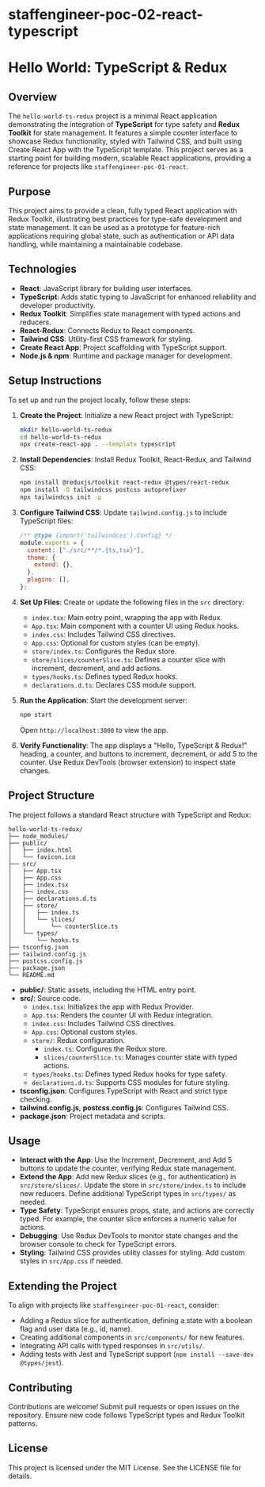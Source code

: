 # staffengineer-poc-02-react-typescript

# Hello World: TypeScript & Redux

## Overview

The `hello-world-ts-redux` project is a minimal React application demonstrating the integration of **TypeScript** for type safety and **Redux Toolkit** for state management. It features a simple counter interface to showcase Redux functionality, styled with Tailwind CSS, and built using Create React App with the TypeScript template. This project serves as a starting point for building modern, scalable React applications, providing a reference for projects like `staffengineer-poc-01-react`.

## Purpose

This project aims to provide a clean, fully typed React application with Redux Toolkit, illustrating best practices for type-safe development and state management. It can be used as a prototype for feature-rich applications requiring global state, such as authentication or API data handling, while maintaining a maintainable codebase.

## Technologies

- **React**: JavaScript library for building user interfaces.
- **TypeScript**: Adds static typing to JavaScript for enhanced reliability and developer productivity.
- **Redux Toolkit**: Simplifies state management with typed actions and reducers.
- **React-Redux**: Connects Redux to React components.
- **Tailwind CSS**: Utility-first CSS framework for styling.
- **Create React App**: Project scaffolding with TypeScript support.
- **Node.js & npm**: Runtime and package manager for development.

## Setup Instructions

To set up and run the project locally, follow these steps:

1. **Create the Project**:
   Initialize a new React project with TypeScript:

   ```bash
   mkdir hello-world-ts-redux
   cd hello-world-ts-redux
   npx create-react-app . --template typescript
   ```

2. **Install Dependencies**:
   Install Redux Toolkit, React-Redux, and Tailwind CSS:

   ```bash
   npm install @reduxjs/toolkit react-redux @types/react-redux
   npm install -D tailwindcss postcss autoprefixer
   npx tailwindcss init -p
   ```

3. **Configure Tailwind CSS**:
   Update `tailwind.config.js` to include TypeScript files:

   ```javascript
   /** @type {import('tailwindcss').Config} */
   module.exports = {
     content: ["./src/**/*.{ts,tsx}"],
     theme: {
       extend: {},
     },
     plugins: [],
   };
   ```

4. **Set Up Files**:
   Create or update the following files in the `src` directory:

   - `index.tsx`: Main entry point, wrapping the app with Redux.
   - `App.tsx`: Main component with a counter UI using Redux hooks.
   - `index.css`: Includes Tailwind CSS directives.
   - `App.css`: Optional for custom styles (can be empty).
   - `store/index.ts`: Configures the Redux store.
   - `store/slices/counterSlice.ts`: Defines a counter slice with increment, decrement, and add actions.
   - `types/hooks.ts`: Defines typed Redux hooks.
   - `declarations.d.ts`: Declares CSS module support.

5. **Run the Application**:
   Start the development server:

   ```bash
   npm start
   ```

   Open `http://localhost:3000` to view the app.

6. **Verify Functionality**:
   The app displays a "Hello, TypeScript & Redux!" heading, a counter, and buttons to increment, decrement, or add 5 to the counter. Use Redux DevTools (browser extension) to inspect state changes.

## Project Structure

The project follows a standard React structure with TypeScript and Redux:

```
hello-world-ts-redux/
├── node_modules/
├── public/
│   ├── index.html
│   └── favicon.ico
├── src/
│   ├── App.tsx
│   ├── App.css
│   ├── index.tsx
│   ├── index.css
│   ├── declarations.d.ts
│   ├── store/
│   │   ├── index.ts
│   │   └── slices/
│   │       └── counterSlice.ts
│   └── types/
│       └── hooks.ts
├── tsconfig.json
├── tailwind.config.js
├── postcss.config.js
├── package.json
└── README.md
```

- **public/**: Static assets, including the HTML entry point.
- **src/**: Source code.
  - `index.tsx`: Initializes the app with Redux Provider.
  - `App.tsx`: Renders the counter UI with Redux integration.
  - `index.css`: Includes Tailwind CSS directives.
  - `App.css`: Optional custom styles.
  - `store/`: Redux configuration.
    - `index.ts`: Configures the Redux store.
    - `slices/counterSlice.ts`: Manages counter state with typed actions.
  - `types/hooks.ts`: Defines typed Redux hooks for type safety.
  - `declarations.d.ts`: Supports CSS modules for future styling.
- **tsconfig.json**: Configures TypeScript with React and strict type checking.
- **tailwind.config.js**, **postcss.config.js**: Configures Tailwind CSS.
- **package.json**: Project metadata and scripts.

## Usage

- **Interact with the App**: Use the Increment, Decrement, and Add 5 buttons to update the counter, verifying Redux state management.
- **Extend the App**: Add new Redux slices (e.g., for authentication) in `src/store/slices/`. Update the store in `src/store/index.ts` to include new reducers. Define additional TypeScript types in `src/types/` as needed.
- **Type Safety**: TypeScript ensures props, state, and actions are correctly typed. For example, the counter slice enforces a numeric value for actions.
- **Debugging**: Use Redux DevTools to monitor state changes and the browser console to check for TypeScript errors.
- **Styling**: Tailwind CSS provides utility classes for styling. Add custom styles in `src/App.css` if needed.

## Extending the Project

To align with projects like `staffengineer-poc-01-react`, consider:

- Adding a Redux slice for authentication, defining a state with a boolean flag and user data (e.g., id, name).
- Creating additional components in `src/components/` for new features.
- Integrating API calls with typed responses in `src/utils/`.
- Adding tests with Jest and TypeScript support (`npm install --save-dev @types/jest`).

## Contributing

Contributions are welcome! Submit pull requests or open issues on the repository. Ensure new code follows TypeScript types and Redux Toolkit patterns.

## License

This project is licensed under the MIT License. See the LICENSE file for details.
